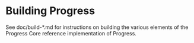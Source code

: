 Building Progress
================

See doc/build-*.md for instructions on building the various
elements of the Progress Core reference implementation of Progress.
